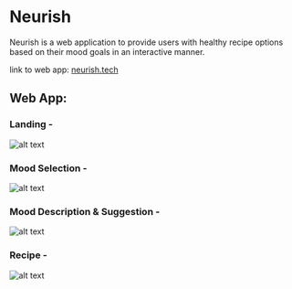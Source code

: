 # Neurish

Neurish is a web application to provide users with healthy recipe options based on their mood goals in an interactive manner.

link to web app: [neurish.tech](neurish.tech)

## Web App:

### Landing -
![alt text](https://github.com/justinhodev/neurish/blob/master/screenshots/Home%20Page.PNG "Landing Page")

### Mood Selection -
![alt text](https://github.com/justinhodev/neurish/blob/master/screenshots/Mood%20Selection%20Page.PNG "Mood Selector")

### Mood Description & Suggestion -
![alt text](https://github.com/justinhodev/neurish/blob/master/screenshots/Sample%20Feeling%20Page.PNG "Balanced Feeling")

### Recipe -
![alt text](https://github.com/justinhodev/neurish/blob/master/screenshots/Sample%20Recipe%20Page.PNG "Recipe")
